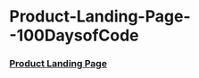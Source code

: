 # Product-Landing-Page--100DaysofCode

### [Product Landing Page](https://lanre-waju.github.io/Product-Landing-Page--100DaysofCode/)
